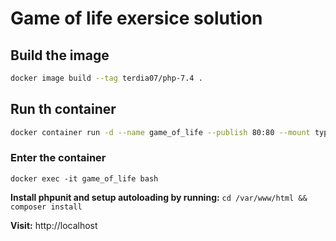 # Game of life exersice solution

## Build the image 

```bash 
docker image build --tag terdia07/php-7.4 .
```

## Run th container 

```bash 
docker container run -d --name game_of_life --publish 80:80 --mount type=bind,source="$(pwd)",target=/var/www/html terdia07/php-7.4
```

### Enter the container 
`docker exec -it game_of_life bash` 

**Install phpunit and setup autoloading by running:** `cd /var/www/html && composer install` 

**Visit:** http://localhost

    
    
   
    



